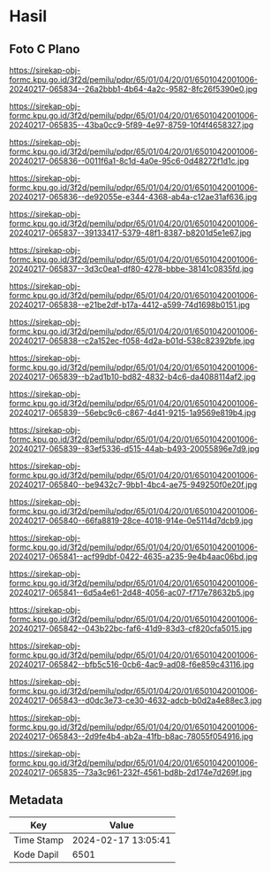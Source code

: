 # Hasil

## Foto C Plano

https://sirekap-obj-formc.kpu.go.id/3f2d/pemilu/pdpr/65/01/04/20/01/6501042001006-20240217-065834--26a2bbb1-4b64-4a2c-9582-8fc26f5390e0.jpg

https://sirekap-obj-formc.kpu.go.id/3f2d/pemilu/pdpr/65/01/04/20/01/6501042001006-20240217-065835--43ba0cc9-5f89-4e97-8759-10f4f4658327.jpg

https://sirekap-obj-formc.kpu.go.id/3f2d/pemilu/pdpr/65/01/04/20/01/6501042001006-20240217-065836--0011f6a1-8c1d-4a0e-95c6-0d48272f1d1c.jpg

https://sirekap-obj-formc.kpu.go.id/3f2d/pemilu/pdpr/65/01/04/20/01/6501042001006-20240217-065836--de92055e-e344-4368-ab4a-c12ae31af636.jpg

https://sirekap-obj-formc.kpu.go.id/3f2d/pemilu/pdpr/65/01/04/20/01/6501042001006-20240217-065837--39133417-5379-48f1-8387-b8201d5e1e67.jpg

https://sirekap-obj-formc.kpu.go.id/3f2d/pemilu/pdpr/65/01/04/20/01/6501042001006-20240217-065837--3d3c0ea1-df80-4278-bbbe-38141c0835fd.jpg

https://sirekap-obj-formc.kpu.go.id/3f2d/pemilu/pdpr/65/01/04/20/01/6501042001006-20240217-065838--e21be2df-b17a-4412-a599-74d1698b0151.jpg

https://sirekap-obj-formc.kpu.go.id/3f2d/pemilu/pdpr/65/01/04/20/01/6501042001006-20240217-065838--c2a152ec-f058-4d2a-b01d-538c82392bfe.jpg

https://sirekap-obj-formc.kpu.go.id/3f2d/pemilu/pdpr/65/01/04/20/01/6501042001006-20240217-065839--b2ad1b10-bd82-4832-b4c6-da4088114af2.jpg

https://sirekap-obj-formc.kpu.go.id/3f2d/pemilu/pdpr/65/01/04/20/01/6501042001006-20240217-065839--56ebc9c6-c867-4d41-9215-1a9569e819b4.jpg

https://sirekap-obj-formc.kpu.go.id/3f2d/pemilu/pdpr/65/01/04/20/01/6501042001006-20240217-065839--83ef5336-d515-44ab-b493-20055896e7d9.jpg

https://sirekap-obj-formc.kpu.go.id/3f2d/pemilu/pdpr/65/01/04/20/01/6501042001006-20240217-065840--be9432c7-9bb1-4bc4-ae75-949250f0e20f.jpg

https://sirekap-obj-formc.kpu.go.id/3f2d/pemilu/pdpr/65/01/04/20/01/6501042001006-20240217-065840--66fa8819-28ce-4018-914e-0e5114d7dcb9.jpg

https://sirekap-obj-formc.kpu.go.id/3f2d/pemilu/pdpr/65/01/04/20/01/6501042001006-20240217-065841--acf99dbf-0422-4635-a235-9e4b4aac06bd.jpg

https://sirekap-obj-formc.kpu.go.id/3f2d/pemilu/pdpr/65/01/04/20/01/6501042001006-20240217-065841--6d5a4e61-2d48-4056-ac07-f717e78632b5.jpg

https://sirekap-obj-formc.kpu.go.id/3f2d/pemilu/pdpr/65/01/04/20/01/6501042001006-20240217-065842--043b22bc-faf6-41d9-83d3-cf820cfa5015.jpg

https://sirekap-obj-formc.kpu.go.id/3f2d/pemilu/pdpr/65/01/04/20/01/6501042001006-20240217-065842--bfb5c516-0cb6-4ac9-ad08-f6e859c43116.jpg

https://sirekap-obj-formc.kpu.go.id/3f2d/pemilu/pdpr/65/01/04/20/01/6501042001006-20240217-065843--d0dc3e73-ce30-4632-adcb-b0d2a4e88ec3.jpg

https://sirekap-obj-formc.kpu.go.id/3f2d/pemilu/pdpr/65/01/04/20/01/6501042001006-20240217-065843--2d9fe4b4-ab2a-41fb-b8ac-78055f054916.jpg

https://sirekap-obj-formc.kpu.go.id/3f2d/pemilu/pdpr/65/01/04/20/01/6501042001006-20240217-065835--73a3c961-232f-4561-bd8b-2d174e7d269f.jpg


## Metadata

| Key        | Value               |
| ---------- | ------------------- |
| Time Stamp | 2024-02-17 13:05:41 |
| Kode Dapil | 6501                |



